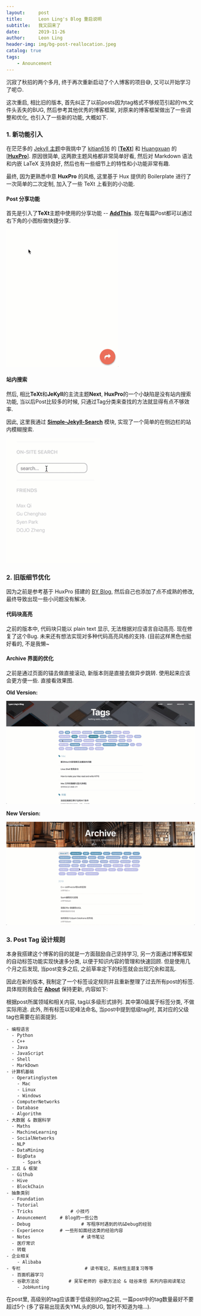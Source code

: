```yaml
---
layout:     post
title:      Leon Ling's Blog 重启说明
subtitle:   我又回来了
date:       2019-11-26
author:     Leon Ling
header-img: img/bg-post-reallocation.jpeg
catalog: true
tags:
    - Anouncement
---
```


沉寂了秋招的两个多月, 终于再次重新启动了个人博客的项目😅, 又可以开始学习了呢🙃.

这次重启, 相比旧的版本, 首先纠正了以前posts因为tag格式不够规范引起的`YML`文件头丢失的BUG, 然后参考其他优秀的博客框架, 对原来的博客框架做出了一些调整和优化, 也引入了一些新的功能, 大概如下.

### 1. 新功能引入

在茫茫多的 [Jekyll 主题](http://jekyllthemes.org/)中我挑中了 [kitian616](https://github.com/kitian616) 的 [[**TeXt**](https://tianqi.name/jekyll-TeXt-theme/)] 和 [Huangxuan]() 的 [[**HuxPro**](https://github.com/Huxpro/huxpro.github.io)]. 原因很简单, 这两款主题风格都非常简单好看, 然后对 Markdown 语法和内嵌 LaTeX 支持良好, 然后也有一些细节上的特性和小功能非常有趣.

最终, 因为更熟悉中意 **HuxPro** 的风格, 这里基于 Hux 提供的 Boilerplate 进行了一次简单的二次定制, 加入了一些 TeXt 上看到的小功能.

#### Post 分享功能

首先是引入了**TeXt**主题中使用的分享功能 -- [**AddThis**](https://www.addthis.com/). 现在每篇Post都可以通过右下角的小图标做快捷分享.

<img src="../img/in-post/2019-11-26-Blog-重启声明/2019-11-28_18-49-44.gif" width="300" />

#### 站内搜索

然后, 相比**TeXt**和**JeKyll**的主流主题**Next**, **HuxPro**的一个小缺陷是没有站内搜索功能, 当以后Post比较多的时候, 只通过Tag分类来查找的方法就显得有点不够效率. 

因此, 这里我通过 [**Simple-Jekyll-Search**](https://github.com/christian-fei/Simple-Jekyll-Search) 模块, 实现了一个简单的在侧边栏的站内模糊搜索.

<img src="../img/in-post/2019-11-26-Blog-重启声明/2019-11-28_19-24-15.gif" width="250" />

### 2. 旧版细节优化

因为之前是参考基于 HuxPro 搭建的 [BY Blog](https://github.com/qiubaiying/qiubaiying.github.io), 然后自己也添加了点不成熟的修改, 最终导致出现一些小问题没有解决.

#### 代码块高亮

之前的版本中, 代码块只能以 plain text 显示, 无法根据对应语言自动高亮. 现在修复了这个Bug. 未来还有想法实现对多种代码高亮风格的支持. (目前这样黑色也挺好看的, 不是我懒~

#### Archive 界面的优化

之前是通过页面的锚去做直接滚动, 新版本则是直接去做异步跳转. 使用起来应该会更方便一些. 
直接看效果图.

**Old Version:**

![2019-11-28_19-51-40](../img/in-post/2019-11-26-Blog-重启声明/2019-11-28_19-51-40.gif)

**New Version:**

![2019-11-28_19-53-30](../img/in-post/2019-11-26-Blog-重启声明/2019-11-28_19-53-30.gif)

### 3. Post Tag 设计规则

本身我搭建这个博客的目的就是一方面鼓励自己坚持学习, 另一方面通过博客框架的自动标签功能实现快速多分类, 以便于知识内容的管理和快速回顾. 但是使用几个月之后发现, 当post变多之后, 之前草率定下的标签就会出现冗余和混乱.

因此在新的版本, 我制定了一个标签设定规则并且重新整理了过去所有post的标签. 具体规则我会在 [**About**](https://lyonling.github.io/about/) 保持更新, 内容如下:

根据post所属领域和相关内容, tag以多级形式排列. 其中第0级属于标签分类, 不做实际用途.
此外, 所有标签以驼峰法命名, 当post中提到低级tag时, 其对应的父级tag也需要在前面提到.

```pseudocode
- 编程语言
  - Python
  - C++
  - Java
  - JavaScript
  - Shell
  - MarkDown
- 计算机基础
  - OperatingSystem
    - Mac
    - Linux
    - Windows
  - ComputerNetworks
  - Database
  - Algorithm
- 大数据 & 数据科学
  - Maths
  - MachineLearning
  - SocialNetworks
  - NLP
  - DataMining
  - BigData
	  - Spark
- 工具 & 框架
  - Github
  - Hive
  - BlockChain
- 抽象类别
  - Foundation
  - Tutorial
  - Tricks				# 小技巧
  - Anouncement		# Blog的一些公告
  - Debug					# 写程序时遇到的坑&Debug的经验
  - Experience		# 一些形如面经这类的经验内容
  - Notes					# 读书笔记
  - 医疗常识
  - 转载
- 企业相关
	- Alibaba
- 专栏						# 读书笔记, 系统性主题复习等等
  - 百面机器学习
  - 谷歌方法论			# 吴军老师的 谷歌方法论 & 硅谷来信 系列内容阅读笔记
	- JobHunting
```



在post里, 高级别的tag应该置于低级别的tag之前, 一篇post中的tag数量最好不要超过5个 (多了容易出现丢失YML头的BUG, 暂时不知道为啥...). 